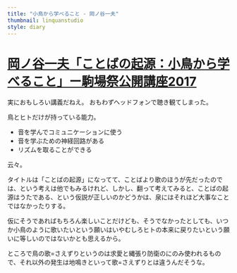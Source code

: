 ```yaml
---
title: "小鳥から学べること - 岡ノ谷一夫"
thumbnail: linquanstudio
style: diary
---
```


# [岡ノ谷一夫「ことばの起源：小鳥から学べること」ー駒場祭公開講座2017](https://www.youtube.com/watch?v=7GCwTXEUbKw)

実におもしろい講義だねえ。
おもわずヘッドフォンで聴き観てしまった。

鳥とヒトだけが持っている能力。

* 音を学んでコミュニケーションに使う
* 音を学ぶための神経回路がある
* リズムを取ることができる

云々。

タイトルは「ことばの起源」になってて、ことばより歌のほうが先だったのでは、という考えは他でもみるけれど、しかし、翻って考えてみると、ことばの起源はうたである、という仮説が正しいのかどうかは、泉にはそれほど大事なことではなかったりする。

仮にそうであればもちろん楽しいことだけども、そうでなかったとしても、いつか小鳥のように歌いたいという願いはいやむしろヒトの本来に戻りたいという願いに等しいのではないかとも思えるから。

ところで鳥の歌=さえずりというのは求愛と縄張り防衛のにのみ使われるもので、それ以外の発生は地鳴きといって歌=さえずりとは違うんだそうな。
